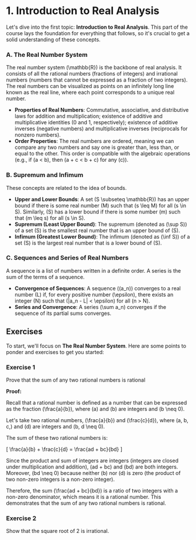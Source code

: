 # 1. Introduction to Real Analysis
Let's dive into the first topic: **Introduction to Real Analysis**. This part of the course lays the foundation for everything that follows, so it's crucial to get a solid understanding of these concepts. 

### A. The Real Number System

The real number system \(\mathbb{R}\) is the backbone of real analysis. It consists of all the rational numbers (fractions of integers) and irrational numbers (numbers that cannot be expressed as a fraction of two integers). The real numbers can be visualized as points on an infinitely long line known as the real line, where each point corresponds to a unique real number.

- **Properties of Real Numbers**: Commutative, associative, and distributive laws for addition and multiplication; existence of additive and multiplicative identities (0 and 1, respectively); existence of additive inverses (negative numbers) and multiplicative inverses (reciprocals for nonzero numbers).
- **Order Properties**: The real numbers are ordered, meaning we can compare any two numbers and say one is greater than, less than, or equal to the other. This order is compatible with the algebraic operations (e.g., if \(a < b\), then \(a + c < b + c\) for any \(c\)).

### B. Supremum and Infimum

These concepts are related to the idea of bounds.

- **Upper and Lower Bounds**: A set \(S \subseteq \mathbb{R}\) has an upper bound if there is some real number \(M\) such that \(s \leq M\) for all \(s \in S\). Similarly, \(S\) has a lower bound if there is some number \(m\) such that \(m \leq s\) for all \(s \in S\).
- **Supremum (Least Upper Bound)**: The supremum (denoted as \(\sup S\)) of a set \(S\) is the smallest real number that is an upper bound of \(S\).
- **Infimum (Greatest Lower Bound)**: The infimum (denoted as \(\inf S\)) of a set \(S\) is the largest real number that is a lower bound of \(S\).

### C. Sequences and Series of Real Numbers

A sequence is a list of numbers written in a definite order. A series is the sum of the terms of a sequence.

- **Convergence of Sequences**: A sequence \((a_n)\) converges to a real number \(L\) if, for every positive number \(\epsilon\), there exists an integer \(N\) such that \(|a_n - L| < \epsilon\) for all \(n > N\).
- **Series and Convergence**: A series \(\sum a_n\) converges if the sequence of its partial sums converges.

## Exercises
To start, we'll focus on **The Real Number System**. Here are some points to ponder and exercises to get you started:

### Exercise 1
Prove that the sum of any two rational numbers is rational

**Proof:**

Recall that a rational number is defined as a number that can be expressed as the fraction \(\frac{a}{b}\), where \(a\) and \(b\) are integers and \(b \neq 0\).

Let's take two rational numbers, \(\frac{a}{b}\) and \(\frac{c}{d}\), where \(a, b, c,\) and \(d\) are integers and \(b, d \neq 0\).

The sum of these two rational numbers is:

\[
\frac{a}{b} + \frac{c}{d} = \frac{ad + bc}{bd}
\]

Since the product and sum of integers are integers (integers are closed under multiplication and addition), \(ad + bc\) and \(bd\) are both integers. Moreover, \(bd \neq 0\) because neither \(b\) nor \(d\) is zero (the product of two non-zero integers is a non-zero integer).

Therefore, the sum \(\frac{ad + bc}{bd}\) is a ratio of two integers with a non-zero denominator, which means it is a rational number. This demonstrates that the sum of any two rational numbers is rational.


### Exercise 2
Show that the square root of 2 is irrational.
